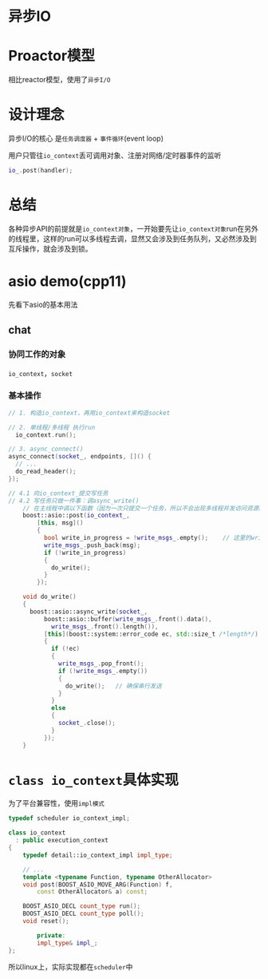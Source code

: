 # 异步IO
# Proactor模型
相比reactor模型，使用了`异步I/O`

# 设计理念
异步I/O的核心
是`任务调度器` + `事件循环`(event loop)

用户只管往`io_context`丢可调用对象、注册对网络/定时器事件的监听
```cpp
io_.post(handler);
```

# 总结
各种异步API的前提就是`io_context对象`，一开始要先让`io_context对象`run在另外的线程里，这样的run可以多线程去调，显然又会涉及到任务队列，又必然涉及到互斥操作，就会涉及到锁。

# asio demo(cpp11)
先看下asio的基本用法

## chat
### 协同工作的对象
`io_context`，`socket`

### 基本操作
```cpp
// 1. 构造io_context，再用io_context来构造socket

// 2. 单线程/多线程 执行run
  io_context.run();

// 3. async_connect()
async_connect(socket_, endpoints, []() {
  // ...
  do_read_header();
});

// 4.1 向io_context_提交写任务
// 4.2 写任务只做一件事：调async_write()
    // 在主线程中调以下函数（因为一次只提交一个任务，所以不会出现多线程并发访问资源的问题）
    boost::asio::post(io_context_,
        [this, msg]()
        {
          bool write_in_progress = !write_msgs_.empty();    // 这里的write_msgs_是std::deque，无需加锁
          write_msgs_.push_back(msg);
          if (!write_in_progress)
          {
            do_write();
          }
        });

    void do_write()
    {
      boost::asio::async_write(socket_,                                 // socket
          boost::asio::buffer(write_msgs_.front().data(),               // buffer
            write_msgs_.front().length()),                              // size
          [this](boost::system::error_code ec, std::size_t /*length*/)  // handler
          {
            if (!ec)
            {
              write_msgs_.pop_front();
              if (!write_msgs_.empty())
              {
                do_write();   // 确保串行发送
              }
            }
            else
            {
              socket_.close();
            }
          });
    }

```




# `class io_context`具体实现
为了平台兼容性，使用`impl模式`
```cpp
typedef scheduler io_context_impl;

class io_context
  : public execution_context
{
    typedef detail::io_context_impl impl_type;

    // ...
    template <typename Function, typename OtherAllocator>
    void post(BOOST_ASIO_MOVE_ARG(Function) f,
        const OtherAllocator& a) const;

    BOOST_ASIO_DECL count_type run();
    BOOST_ASIO_DECL count_type poll();
    void reset();

        private:
        impl_type& impl_;
};
```
所以linux上，实际实现都在`scheduler`中


















